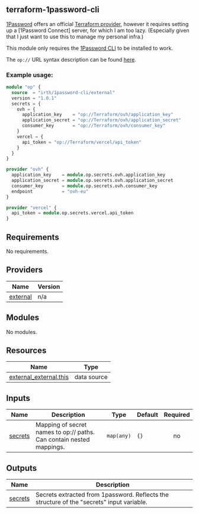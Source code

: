 ## terraform-1password-cli

[1Password](https://1password.com) offers an official [Terraform
provider](https://registry.terraform.io/providers/1Password/onepassword/latest),
however it requires setting up a [1Password Connect] server, for which I am too
lazy. (Especially given that I just want to use this to manage my personal
infra.)

This module only requires the [1Password
CLI](https://1password.com/downloads/command-line/) to be installed to work.

The `op://` URL syntax description can be found [here](https://developer.1password.com/docs/cli/reference/commands/read/).

### Example usage:

```terraform
module "op" {
  source  = "irth/1password-cli/external"
  version = "1.0.1"
  secrets = {
    ovh = {
      application_key    = "op://Terraform/ovh/application_key"
      application_secret = "op://Terraform/ovh/application_secret"
      consumer_key       = "op://Terraform/ovh/consumer_key"
    }
    vercel = {
      api_token = "op://Terraform/vercel/api_token"
    }
  }
}

provider "ovh" {
  application_key    = module.op.secrets.ovh.application_key
  application_secret = module.op.secrets.ovh.application_secret
  consumer_key       = module.op.secrets.ovh.consumer_key
  endpoint           = "ovh-eu"
}

provider "vercel" {
  api_token = module.op.secrets.vercel.api_token
}
```



<!-- BEGIN_TF_DOCS -->
## Requirements

No requirements.

## Providers

| Name | Version |
|------|---------|
| <a name="provider_external"></a> [external](#provider\_external) | n/a |

## Modules

No modules.

## Resources

| Name | Type |
|------|------|
| [external_external.this](https://registry.terraform.io/providers/hashicorp/external/latest/docs/data-sources/external) | data source |

## Inputs

| Name | Description | Type | Default | Required |
|------|-------------|------|---------|:--------:|
| <a name="input_secrets"></a> [secrets](#input\_secrets) | Mapping of secret names to op:// paths. Can contain nested mappings. | `map(any)` | `{}` | no |

## Outputs

| Name | Description |
|------|-------------|
| <a name="output_secrets"></a> [secrets](#output\_secrets) | Secrets extracted from 1password. Reflects the structure of the "secrets" input variable. |
<!-- END_TF_DOCS -->

